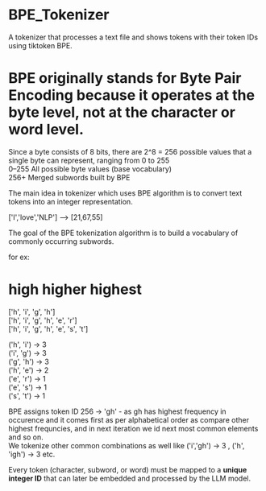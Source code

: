 # BPE_Tokenizer
A tokenizer that processes a text file and shows tokens with their token IDs using tiktoken BPE.

# BPE originally stands for Byte Pair Encoding because it operates at the byte level, not at the character or word level.

Since a byte consists of 8 bits, there are 2^8 = 256 possible values that a single byte can represent, ranging from 0 to 255  
0–255	All possible byte values (base vocabulary)  
256+	Merged subwords built by BPE  

The main idea in tokenizer which uses BPE algorithm is to convert text tokens into an integer representation.

['I','love','NLP'] --> [21,67,55]

The goal of the BPE tokenization algorithm is to build a vocabulary of commonly occurring subwords.

for ex:  
# high higher highest  

['h', 'i', 'g', 'h']   
['h', 'i', 'g', 'h', 'e', 'r']  
['h', 'i', 'g', 'h', 'e', 's', 't']  

('h', 'i') → 3  
('i', 'g') → 3  
('g', 'h') → 3  
('h', 'e') → 2  
('e', 'r') → 1  
('e', 's') → 1  
('s', 't') → 1  


BPE assigns token ID 256 → 'gh' - as gh has highest frequency in occurence and it comes first as per alphabetical order as compare other highest frequncies, and in next iteration we id next most common elements and so on.  
We tokenize other common combinations as well like ('i','gh') -> 3 , ('h', 'igh') → 3  etc.   

Every token (character, subword, or word) must be mapped to a **unique integer ID** that can later be embedded and processed by the LLM model.




